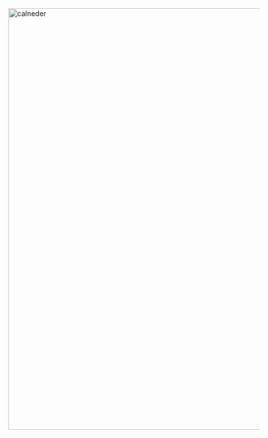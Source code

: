 <img width="1920" height="844" alt="calneder" src="https://github.com/user-attachments/assets/d9e799d9-e504-45b9-ab56-c98b09e8202a" />
